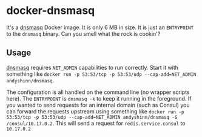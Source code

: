 # docker-dnsmasq

It's a [dnsmasq][dnsmasq] Docker image. It is only 6 MB in size. It is just an `ENTRYPOINT` to the `dnsmasq` binary. Can you smell what the rock is cookin'?

## Usage

[dnsmasq][dnsmasq] requires `NET_ADMIN` capabilities to run correctly. Start it with something like `docker run -p 53:53/tcp -p 53:53/udp --cap-add=NET_ADMIN andyshinn/dnsmasq`.

The configuration is all handled on the command line (no wrapper scripts here). The `ENTRYPOINT` is `dnsmasq -k` to keep it running in the foreground. If you wanted to send requests for an internal domain (such as Consul) you can forward the requests upstream using something like `docker run -p 53:53/tcp -p 53:53/udp --cap-add=NET_ADMIN andyshinn/dnsmasq -S /consul/10.17.0.2`. This will send a request for `redis.service.consul` to `10.17.0.2`

[dnsmasq]: http://www.thekelleys.org.uk/dnsmasq/doc.html
